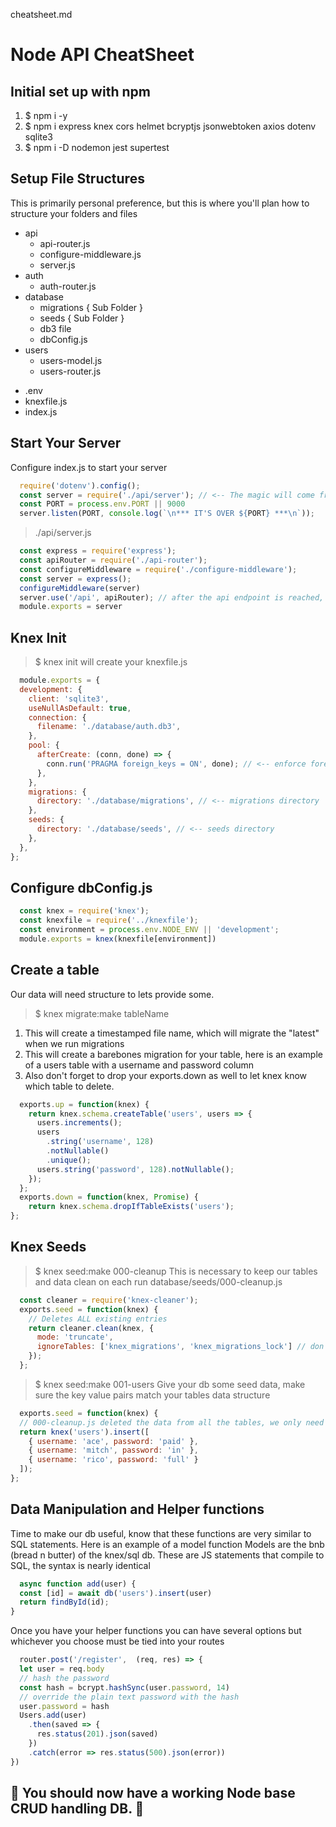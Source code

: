cheatsheet.md
# Node API CheatSheet

## Initial set up with npm
1. $ npm i -y
2. $ npm i express knex cors helmet bcryptjs jsonwebtoken axios dotenv sqlite3
3. $ npm i -D nodemon jest supertest

## Setup File Structures  
This is primarily personal preference, but this is where you'll plan how to structure your folders and files
* api
  * api-router.js
  * configure-middleware.js
  * server.js
* auth
  * auth-router.js
* database
  * migrations { Sub Folder } 
  * seeds { Sub Folder }
  * db3 file
  * dbConfig.js
* users 
  * users-model.js
  * users-router.js
- .env
- knexfile.js
- index.js
## Start Your Server
Configure index.js to start your server
```javascript
  require('dotenv').config();
  const server = require('./api/server'); // <-- The magic will come from this file 🧙🏾‍♂️
  const PORT = process.env.PORT || 9000
  server.listen(PORT, console.log(`\n*** IT'S OVER ${PORT} ***\n`));
```
> ./api/server.js
```javascript
  const express = require('express');
  const apiRouter = require('./api-router');
  const configureMiddleware = require('./configure-middleware'); 
  const server = express();
  configureMiddleware(server)
  server.use('/api', apiRouter); // after the api endpoint is reached, activate "apiRouter"
  module.exports = server
```
## Knex Init
> $ knex init will create your knexfile.js
```javascript
  module.exports = {
  development: {
    client: 'sqlite3',
    useNullAsDefault: true,
    connection: {
      filename: './database/auth.db3',
    },
    pool: {
      afterCreate: (conn, done) => {
        conn.run('PRAGMA foreign_keys = ON', done); // <-- enforce foreign keys 🔑
      },
    },
    migrations: {
      directory: './database/migrations', // <-- migrations directory 
    },
    seeds: {
      directory: './database/seeds', // <-- seeds directory 
    },
  },
};
```

## Configure dbConfig.js
```javascript
  const knex = require('knex');
  const knexfile = require('../knexfile');
  const environment = process.env.NODE_ENV || 'development';
  module.exports = knex(knexfile[environment])
```
## Create a table
Our data will need structure to lets provide some.
> $ knex migrate:make tableName
1. This will create a timestamped file name, which will migrate the "latest" when we run migrations
2. This will create a barebones migration for your table, here is an example of a users table with a username and password column
3. Also don't forget to drop your exports.down as well to let knex know which table to delete.

```javascript
  exports.up = function(knex) {
    return knex.schema.createTable('users', users => {
      users.increments();
      users
        .string('username', 128)
        .notNullable()
        .unique();
      users.string('password', 128).notNullable();
    });
  };
  exports.down = function(knex, Promise) {
    return knex.schema.dropIfTableExists('users');
};
```

## Knex Seeds
> $ knex seed:make 000-cleanup
This is necessary to keep our tables and data clean on each run
database/seeds/000-cleanup.js
```javascript
  const cleaner = require('knex-cleaner');
  exports.seed = function(knex) {
    // Deletes ALL existing entries
    return cleaner.clean(knex, {
      mode: 'truncate',
      ignoreTables: ['knex_migrations', 'knex_migrations_lock'] // don't empty migration tables <--
    });
  };
```

> $ knex seed:make 001-users
Give your db some seed data, make sure the key value pairs match your tables data structure
```javascript
  exports.seed = function(knex) {
  // 000-cleanup.js deleted the data from all the tables, we only need to insert the data
  return knex('users').insert([
    { username: 'ace', password: 'paid' },
    { username: 'mitch', password: 'in' },
    { username: 'rico', password: 'full' }
  ]);
};
```
## Data Manipulation and Helper functions
Time to make our db useful, know that these functions are very similar to SQL statements. Here is an example of a model function
Models are the bnb (bread n butter) of the knex/sql db. These are JS statements that compile to SQL, the syntax is nearly identical
```javascript
  async function add(user) {
  const [id] = await db('users').insert(user)
  return findById(id);
}
```
Once you have your helper functions you can have several options but whichever you choose must be tied into your routes
```javascript
  router.post('/register',  (req, res) => {
  let user = req.body
  // hash the password
  const hash = bcrypt.hashSync(user.password, 14)
  // override the plain text password with the hash
  user.password = hash
  Users.add(user)
    .then(saved => {
      res.status(201).json(saved)
    })
    .catch(error => res.status(500).json(error))
})
```
## 🏁 You should now have a working Node base CRUD handling DB. 🏁